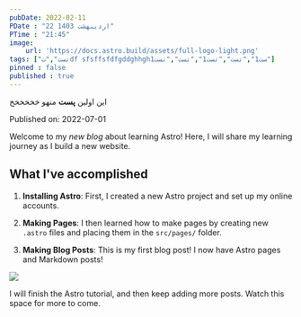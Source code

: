 ```yaml
---
pubDate: 2022-02-11
PDate : "22 اردیبهشت 1403"
PTime : "21:45"
image:
    url: 'https://docs.astro.build/assets/full-logo-light.png'
tags: ["تست","تdf sfsffsfdfgddghhghست1","تست","تست1","تست","تست1"]
pinned : false
published : true
---
```

این اولین **پست** منهو خخخخخخ

Published on: 2022-07-01

Welcome to my _new blog_ about learning Astro! Here, I will share my learning journey as I build a new website.

## What I've accomplished

1. **Installing Astro**: First, I created a new Astro project and set up my online accounts.

2. **Making Pages**: I then learned how to make pages by creating new `.astro` files and placing them in the `src/pages/` folder.

3. **Making Blog Posts**: This is my first blog post! I now have Astro pages and Markdown posts!


![](https://picsum.photos/300)

I will finish the Astro tutorial, and then keep adding more posts. Watch this space for more to come.
